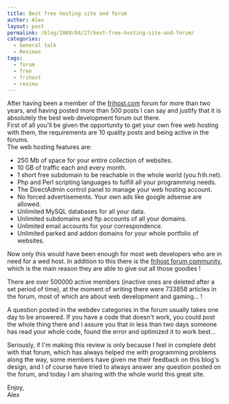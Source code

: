```yaml
---
title: Best free hosting site and forum
author: Alex
layout: post
permalink: /blog/2008/04/27/best-free-hosting-site-and-forum/
categories:
  - General talk
  - Reviews
tags:
  - forum
  - free
  - frihost
  - review
---
```

 

After having been a member of the [frihost.com][1] forum for more than two years, and having posted more than 500 posts I can say and justify that it is absolutely the best web development forum out there.  
First of all you\'ll be given the opportunity to get your own free web hosting with them, the requirements are 10 quality posts and being active in the forums.  
The web hosting features are:

 [1]: http://frihost.com

*   250 Mb of space for your entire collection of websites.
*   10 GB of traffic each and every month.
*   1 short free subdomain to be reachable in the whole world (you.frih.net).
*   Php and Perl scripting languages to fulfill all your programming needs.
*   The DirectAdmin control panel to manage your web hosting account.
*   No forced advertisements. Your own ads like google adsense are allowed.
*   Unlimited MySQL databases for all your data.
*   Unlimited subdomains and ftp accounts of all your domains.
*   Unlimited email accounts for your correspondence.
*   Unlimited parked and addon domains for your whole portfolio of websites.

Now only this would have been enough for most web developers who are in need for a wed host. In addition to this there is the [frihost forum community][2], which is the main reason they are able to give out all those goodies !

 [2]: http://www.frihost.com/forums/

There are over 500000 active members (inactive ones are deleted after a set period of time), at the moment of writing there were 733858 articles in the forum, most of which are about web development and gaming... !

A question posted in the webdev categories in the forum usually takes one day to be answered. If you have a code that doesn\'t work, you could post the whole thing there and I assure you that in less than two days someone has read your whole code, found the error and optimized it to work best...

Seriously, if I\'m making this review is only because I feel in complete debt with that forum, which has always helped me with programming problems along the way, some members have given me their feedback on this blog\'s design, and I of course have tried to always answer any question posted on the forum, and today I am sharing with the whole world this great site.

  
Enjoy,  
Alex